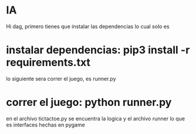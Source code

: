 # IA
Hi dag, primero tienes que instalar las dependencias lo cual solo es 
# instalar dependencias: pip3 install -r requirements.txt

lo siguiente sera correr el juego, es runner.py
 # correr el juego: python runner.py

en el archivo tictactoe.py se encuentra la logica y el archivo runner lo que es interfaces hechas en pygame